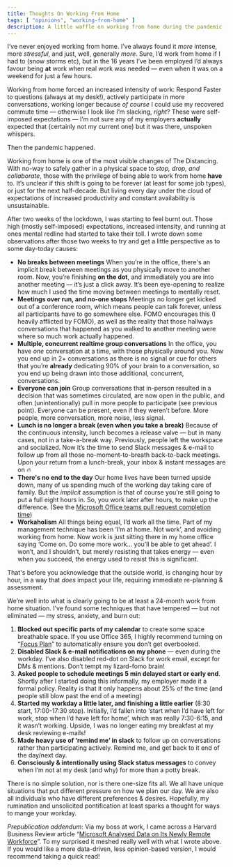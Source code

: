 ```yaml
---
title: Thoughts On Working From Home
tags: [ "opinions", "working-from-home" ]
description: A little waffle on working from home during the pandemic
---
```

I’ve never enjoyed working from home. I’ve always found it _more_ intense, more
_stressful_, and just, well, generally _more_. Sure, I’d work from home if I had
to (snow storms etc), but in the 16 years I’ve been employed I’d always favour
being **at** work when real work was needed — even when it was on a weekend for
just a few hours.

Working from home forced an increased intensity of work: Respond Faster to
questions (always at my desk!), actively participate in more conversations,
working longer because *of course* I could use my recovered commute time —
otherwise I look like I’m slacking, _right_? These were self-imposed
expectations — I’m not sure any of my employers **actually** expected that
(certainly not my current one) but it was there, unspoken whispers.

Then the pandemic happened.

Working from home is one of the most visible changes of The Distancing. With
no-way to safely gather in a physical space to _stop, drop, and collaborate_,
those with the privilege of being able to work from home **have** to. It’s
unclear if this shift is going to be forever (at least for some job types), or
just for the next half-decade. But living every day under the cloud of
expectations of increased productivity and constant availability is
unsustainable.

After two weeks of the lockdown, I was starting to feel burnt out. Those high
(mostly self-imposed) expectations, increased intensity, and running at ones
mental redline had started to take their toll. I wrote down some observations
after those two weeks to try and get a little perspective as to some day-today
causes:
- **No breaks between meetings** When you’re in the office, there's an implicit
  break between meetings as you physically move to another room. Now, you’re
  finishing **on the dot**, and immediately you are into another meeting — it’s
  just a click away. It’s been eye-opening to realize how much I used the time
  moving between meetings to mentally reset.
- **Meetings over run, and no-one stops** Meetings no longer get kicked out of a
  conference room, which means people can talk forever, unless all participants
  have to go somewhere else. FOMO encourages this (I heavily afflicted by FOMO),
  as well as the reality that those hallways conversations that happened as you
  walked to another meeting were where so much work actually happened.
- **Multiple, concurrent realtime group conversations** In the office, you have
  *one* conversation at a time, with those physically around you. Now you end up
  in 2+ conversations as there is no signal or cue for others that you’re
  **already** dedicating 90% of your brain to a conversation, so you end up
  being drawn into those additional, concurrent, conversations.
- **Everyone can join** Group conversations that in-person resulted in a
  decision that was sometimes circulated, are now open in the public, and often
  (unintentionally) pull in more people to participate (see previous point).
  Everyone can be present, even if they weren’t before. More people, more
  conversation, more noise, less signal.
- **Lunch is no longer a break (even when you take a break)** Because of the
  continuous intensity, lunch becomes a release valve — but in many cases, not
  in a take-a-break way. Previously, people left the workspace and socialized.
  Now it’s the time to send Slack messages & e-mail to follow up from all those
  no-moment-to-breath back-to-back meetings. Upon your return from a
  lunch-break, your inbox & instant messages are on 🔥
- **There's no end to the day** Our home lives have been turned upside down,
  many of us spending much of the working day taking care of family. But the
  *implicit* assumption is that of course you’re still going to put a full eight
  hours in. So, you work later after hours, to make up the difference. (See the
  [Microsoft Office teams pull request completion
  time](https://www.microsoft.com/en-us/microsoft-365/blog/2020/03/20/helping-developers-stay-productive-working-remote))
- **Workaholism** All things being equal, I’d work all the time. Part of my
  management technique has been ‘I’m at home. Not work’, and avoiding working
  from home. Now work is just sitting there in my home office saying ‘Come on.
  Do some more work… you’ll be able to get ahead’. I won’t, and I shouldn’t, but
  merely resisting that takes energy — even when you succeed, the energy used to
  resist this is significant.

That's before you acknowledge that the outside world, is changing hour by hour,
in a way that _does_ impact your life, requiring immediate re-planning &
assessment.

We’re well into what is clearly going to be at least a 24-month work from home
situation. I’ve found some techniques that have tempered — but not eliminated —
my stress, anxiety, and burn out:
1. **Blocked out specific parts of my calendar** to create some space breathable
   space. If you use Office 365, I highly recommend turning on “[Focus
   Plan](https://docs.microsoft.com/en-us/workplace-analytics/myanalytics/use/focus-plan)”
   to automatically ensure you don’t get overbooked.
2. **Disabled Slack & e-mail notifications on my phone** — even during the workday.
   I’ve also disabled red-dot on Slack for work email, except for DMs &
   mentions. Don’t tempt my lizard-fomo brain!
3. **Asked people to schedule meetings 5 min delayed start or early end**. Shortly
   after I started doing this informally, my employer made it a formal policy.
   Reality is that it only happens about 25% of the time (and people still blow
   past the end of a meeting)
4. **Started my workday a little later, and finishing a little earlier** (8:30
   start, 17:00-17:30 stop). Initially, I’d fallen into ‘start when I’d have
   left for work, stop when I’d have left for home’, which was really 7:30-6:15,
   and it wasn’t working. Upside, I was no longer eating my breakfast at my desk
   reviewing e-mails!
5. **Made heavy use of ‘remind me’ in slack** to follow up on conversations rather
   than participating actively. Remind me, and get back to it end of the
   day/next day.
6. **Consciously & intentionally using Slack status messages** to convey when I’m
   not at my desk (and why) for more than a potty break.

There is no simple solution, nor is there one-size fits all. We all have unique
situations that put different pressure on how we plan our day. We are also all
individuals who have different preferences & desires. Hopefully, my rumination
and unsolicited pontification at least sparks a thought for ways to mange your
workday.
   
_Prepublication addendum_: Via my boss at work, I came across a Harvard Business
Review article “[Microsoft Analysed Data on Its Newly Remote
Workforce](https://hbr.org/2020/07/microsoft-analyzed-data-on-its-newly-remote-workforce)”.
To my surprised it meshed really well with what I wrote above. If you would
like a more data-driven, less opinion-based version, I would recommend taking a
quick read!